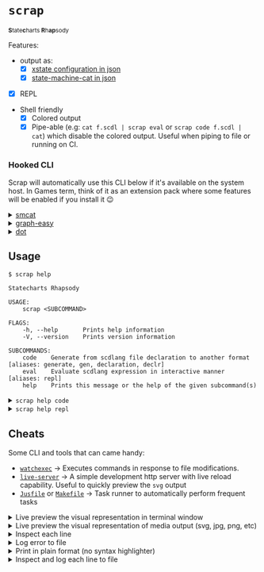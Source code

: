 # `scrap`
<sup>**S**tate**c**harts **R**h**ap**sody</sup>

Features:
- output as:
  - [x] [xstate configuration in json][xstate-format]
  - [x] [state-machine-cat in json][smcat]
- [x] REPL
- Shell friendly
  - [x] Colored output
  - [x] Pipe-able (e.g: `cat f.scdl | scrap eval` or `scrap code f.scdl | cat`) which disable the colored output. Useful when piping to file or running on CI.

### Hooked CLI
Scrap will automatically use this CLI below if it's available on the system host.
In Games term, think of it as an extension pack where some features will be enabled if you install it 😉

<details><summary><a href="https://github.com/sverweij/state-machine-cat#command-line-interface">smcat</a></summary>

Install
```console
npm -g state-machine-cat
```
<sup>[👆 How to install `npm`!](https://docs.npmjs.com/downloading-and-installing-node-js-and-npm)</sup>

Unlocked features:
- `smcat` become the default output when `--format smcat` is specified
- flag `--as` can accept 🗹 when `--format smcat` is specified
  - [x] `svg`    -> Scalable Vector Graphics
  - [x] `dot`    -> Alias for Graphviz format/language
  - [x] `smcat`  -> state-machine-cat language (default)
  - [x] `json`   -> AST representation of state-machine-cat in JSON (ex-default)
  - [ ] `ast`    -> AST representation of state-machine-cat
  - [ ] `html`   -> HTML
  - [x] `scxml`  -> State Chart XML (W3C standard)
  - [ ] `scjson` -> experimental JSON representation of state-machine-cat
  - [x] `xmi`    -> XML Metadata Interchange (OMG standard)
</details>
<details><summary><a href="https://metacpan.org/pod/distribution/Graph-Easy/bin/graph-easy">graph-easy</a></summary>

> ⚠️ [smcat](https://github.com/sverweij/state-machine-cat#command-line-interface) need to be installed first

Install
```console
cpanm graph-easy
```
<sup>[👆 How to install `cpanminus`!](https://metacpan.org/pod/App::cpanminus#Installing-to-system-perl)</sup>

Unlocked features:
- flag `--as` can accept 🗹 when `--format graph` is specified
  - [x] `ascii`    -> ASCII art rendering
  - [x] `boxart`   -> Unicode Boxart rendering (default)
  - [ ] `html`     -> HTML
  - [x] `svg`      -> Scalable Vector Graphics
  - [x] `dot`      -> the DOT language
  - [x] `txt`      -> Graph::Easy text
  - [ ] `vcg`      -> VCG (Visualizing Compiler Graphs - a subset of GDL) text
  - [ ] `gdl`      -> GDL (Graph Description Language) text
  - [ ] `graphml`  -> GraphML
  - [x] `bmp`      -> Windows bitmap
  - [x] `gif`      -> GIF
  - [ ] `hpgl`     -> HP-GL/2 vector graphic
  - [x] `jpg`      -> JPEG
  - [ ] `pcl`      -> PCL printer language
  - [x] `pdf`      -> PDF
  - [x] `png`      -> PNG
  - [x] `ps`       -> Postscript
  - [x] `ps2`      -> Postscript with PDF notations (see graphviz documentation)
  - [ ] `tga`      -> Targa bitmap
  - [x] `tif`      -> TIFF bitmap
</details>
<details><summary><a href="http://edutechwiki.unige.ch/en/Graphviz#Command_line_syntax">dot</a></summary>

> ⚠️ [smcat](https://github.com/sverweij/state-machine-cat#command-line-interface) need to be installed first

Unlocked features:
- flag `--as` can accept 🗹 when `--format graph` is specified
  - [x] bmp                             ->  Windows Bitmap Format             (blob)
  - [x] canon/dot/gv/xdot               ->  DOT/Graphviz language
  - [ ] cgimage                         ->  CGImage bitmap format
  - [x] eps                             ->  Encapsulated PostScript
  - [ ] exr                             ->  OpenEXR
  - [x] fig                             ->  FIG graphics language
  - [x] gd/gd2                          ->  GD/GD2 formats                    (blob)
  - [x] gif                             ->  Graphics Interchange Format       (blob)
  - [ ] gtk                             ->  GTK canvas
  - [ ] ico                             ->  Icon Image File Format
  - [ ] <!--TODO:support-->imap/cmapx   ->  Server-side and client-side imagemaps
  - [ ] imap_np/cmapx_np                ->  These are identical to the imap and cmapx formats, except they rely solely on rectangles as active areas
  - [ ] jp2                             ->  JPEG 2000
  - [x] jpg/jpeg/jpe                    ->  JPEG                              (blob)
  - [x] json/json0/dot_json/xdot_json   ->  Dot graph represented in JSON format
  - [ ] pct/pict                        ->  PICT
  - [ ] pdf                             ->  Portable Document Format (PDF). This option does not support anchors, etc. Refer to `ps2` instead
  - [x] pic                             ->  Kernighan's PIC graphics language
  - [x] plain/plain-ext                 ->  Simplified version of `dot` language.
  - [x] png                             ->  Portable Network Graphics format  (blob)
  - [x] ps                              ->  PostScript
  - [x] ps2                             ->  PostScript for PDF
  - [ ] psd                             ->  Photoshop Document
  - [ ] sgi                             ->  Silicon Graphics Image
  - [x] svg/svgz                        ->  Scalable Vector Graphics          (blob:svgz)
  - [ ] tga                             ->  Truevision TGA
  - [x] tif/tiff                        ->  TIFF (Tag Image File Format)      (blob)
  - [x] tk                              ->  TK graphics language
  - [x] vml/vmlz                        ->  Vector Markup Language (VML)      (blob:vmlz)
  - [x] vrml                            ->  Virtual Reality Modeling Language
  - [x] wbmp                            ->  Wireless BitMap format            (blob)
  - [ ] webp                            ->  Image format for the Web          (blob)
  - [ ] xlib/x11                        ->  Xlib canvas
</details>

## Usage
```console
$ scrap help

Statecharts Rhapsody

USAGE:
    scrap <SUBCOMMAND>

FLAGS:
    -h, --help       Prints help information
    -V, --version    Prints version information

SUBCOMMANDS:
    code    Generate from scdlang file declaration to another format [aliases: generate, gen, declaration, declr]
    eval    Evaluate scdlang expression in interactive manner [aliases: repl]
    help    Prints this message or the help of the given subcommand(s)
```

<details><summary><code>scrap help code</code></summary>

```console
$ scrap code --help

Generate from scdlang file declaration to another format

USAGE:
    scrap code [FLAGS] [OPTIONS] <FILE> --format <target> [DIST]

FLAGS:
    -h, --help      Prints help information
        --stream    Parse the file line by line

OPTIONS:
        --as <format>        Select parser output [possible values: json, svg, dot, smcat, html, scxml, xmi, ascii, boxart, bmp, gif, jpg, pdf, png, ps, ps2, tif]
    -f, --format <target>    Select output format [possible values: xstate, smcat, graph]

ARGS:
    <FILE>    File to print / concatenate
    <DIST>    Output the result to this directory / file
```
</details>

<details><summary><code>scrap help repl</code></summary>

```console
$ scrap repl --help

Evaluate scdlang expression in interactive manner

USAGE:
    scrap eval [FLAGS] [OPTIONS] --format <target>

FLAGS:
    -h, --help           Prints help information
    -i, --interactive    Prints result on each expression
        --strict         Exit immediately if an error occurred

OPTIONS:
        --as <format>        Select parser output [possible values: json, svg, dot, smcat, html, scxml, xmi, ascii, boxart, bmp, gif, jpg, pdf, png, ps, ps2, tif]
    -f, --format <target>    Select output format [possible values: xstate, smcat, graph]
```
</details>

## Cheats

Some CLI and tools that can came handy:
- [`watchexec`](https://github.com/watchexec/watchexec)  ->  Executes commands in response to file modifications.
- [`live-server`](http://tapiov.net/live-server)         ->  A simple development http server with live reload capability. Useful to quickly preview the `svg` output
- [`Jusfile`](https://github.com/casey/just) or [`Makefile`](https://wikipedia.org/wiki/Makefile)  -> Task runner to automatically perform frequent tasks

<details><summary>Live preview the visual representation in terminal window</summary>

```shell
watchexec "scrap code $FILE.scl -f graph" --clear --watch $FILE.scl
```
![live preview boxart.gif](https://files.steempeak.com/file/steempeak/drsensor/xKsEZn7a-live20preview20boxart.gif)
</details>

<details><summary>Live preview the visual representation of media output (svg, jpg, png, etc)</summary>

- For SVG
```shell
watchexec "scrap code $INPUT.scl -o $OUTPUT.svg -f smcat --as svg" --clear --watch $INPUT.scl
live-server --watch=$INPUT.scl --entry-file=$OUTPUT.svg --port=2019 --wait=2020
google-chrome --app=http://localhost:2019
```
![live preview svg.gif](https://files.steempeak.com/file/steempeak/drsensor/865FJM93-live20preview20svg.compressed.gif)

- For VSCode user, you can `--output` it `--as` media file like png or jpg then open it in VSCode
```shell
watchexec "scrap code $INPUT.scl -o $OUTPUT.png -f graph --as png" --watch $INPUT.scl
code $OUTPUT.png
```
![live preview png.gif](https://files.steempeak.com/file/steempeak/drsensor/sco5lkYP-live20preview20png.gif)
</details>

<details><summary>Inspect each line</summary>

```shell
cat $FILE.scl | scrap repl --interactive --format graph
```
![Inspect each line](https://user-images.githubusercontent.com/4953069/60797897-5edba800-a19a-11e9-9e32-dd0b14e8a53c.gif)
  <details><summary>Only inspect result</summary>

```shell
cat $FILE.scl | scrap repl --interactive --format xstate 2>/dev/null
```
![Only inspect result on each line](https://user-images.githubusercontent.com/4953069/60797896-5edba800-a19a-11e9-8b1b-3ae73e0e08c0.gif)
  </details>
  <details><summary>Only inspect error</summary>

```shell
cat $FILE.scl | scrap repl --interactive --format xstate 1>/dev/null
```
![Only inspect error on each line](https://user-images.githubusercontent.com/4953069/60797894-5e431180-a19a-11e9-93c4-942f7bd6b78c.gif)
  </details>
</details>

<details><summary>Log error to file</summary>

```shell
scrap code $FILE.scl --stream 2> $OUTPUT.log
```
![Log error to file](https://user-images.githubusercontent.com/4953069/60797893-5e431180-a19a-11e9-97a4-bfe0509cd18a.gif)
</details>

<details><summary>Print in plain format (no syntax highlighter)</summary>

```shell
scrap code $FILE.scl --format xstate --stream 2>&1 | cat
```
![Print in plain format](https://user-images.githubusercontent.com/4953069/60797892-5e431180-a19a-11e9-85f5-d2347fbd1879.gif)
  <details><summary>Only print result</summary>

```shell
scrap code $FILE.scl --format xstate --stream 2>/dev/null | cat
```
![Only print result and in plain format](https://user-images.githubusercontent.com/4953069/60797891-5daa7b00-a19a-11e9-8776-22cbd33050a6.gif)
  </details>
  <details><summary>Only print error</summary>

```shell
scrap code $FILE.scl --format xstate --stream 2>&1 1>/dev/null | cat
```
![Only print error and in plain format](https://user-images.githubusercontent.com/4953069/60797889-5daa7b00-a19a-11e9-8266-d5dc4121bfd6.gif)
  </details>
</details>

<details><summary>Inspect and log each line to file</summary>
  <details><summary>Inspect and log error</summary>

```shell
cat $FILE.scl | scrap repl --interactive --format xstate 2> $OUTPUT.log
```
![Inspect and log error](https://user-images.githubusercontent.com/4953069/60797887-5d11e480-a19a-11e9-97fd-5192bae5b55f.gif)
  </details>
  <details><summary>Inspect and log result</summary>

```shell
cat $FILE.scl | scrap repl --interactive --format xstate > $OUTPUT.log
```
![Inspect and log result](https://user-images.githubusercontent.com/4953069/60797885-5c794e00-a19a-11e9-9b78-7e7be793548b.gif)
  </details>
</details>

[xstate-format]: https://xstate.js.org/docs/guides/machines.html#configuration
[smcat]: https://github.com/sverweij/state-machine-cat
